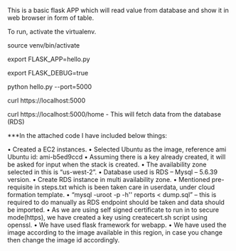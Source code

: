 This is a basic flask APP which will read value from database and show it in web browser in form of table.

To run, activate the virtualenv.

source venv/bin/activate

export FLASK_APP=hello.py

export FLASK_DEBUG=true

python hello.py --port=5000

curl https://localhost:5000

curl https://localhost:5000/home - This will fetch data from the database (RDS)


***In the attached code I have included below things:

•	Created a EC2 instances. 
•	Selected Ubuntu as the image, reference ami Ubuntu id: ami-b5ed9ccd
•	Assuming there is a key already created, it will be asked for input when the stack is created.
•	The availability zone selected in this is “us-west-2”.
•	Database used is RDS – Mysql – 5.6.39 version.
•	Create RDS instance in multi availability zone. 
•	Mentioned pre-requisite in steps.txt which is been taken care in userdata, under cloud formation template.
•	“mysql -uroot -p -h'<RDS DB Endpoint Address>' reports < dump.sql” – this is required to do manually as RDS endpoint should be taken and data should be imported.
•	As we are using self signed certificate to run in to secure mode(https), we have created a key using createcert.sh script using openssl.
•	We have used flask framework for webapp.
•	We have used the image according to the image available in this region, in case you change then change the image id accordingly. 

